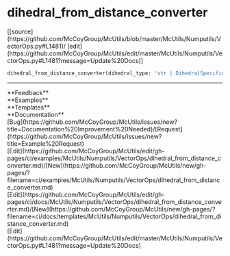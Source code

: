 # <a id="McUtils.Numputils.VectorOps.dihedral_from_distance_converter">dihedral_from_distance_converter</a>
<div class="docs-source-link" markdown="1">
[[source](https://github.com/McCoyGroup/McUtils/blob/master/McUtils/Numputils/VectorOps.py#L1481)/
[edit](https://github.com/McCoyGroup/McUtils/edit/master/McUtils/Numputils/VectorOps.py#L1481?message=Update%20Docs)]
</div>

```python
dihedral_from_distance_converter(dihedral_type: 'str | DihedralSpecifierType'): 
```













---


<div markdown="1" class="text-secondary">
<div class="container">
  <div class="row">
   <div class="col" markdown="1">
**Feedback**   
</div>
   <div class="col" markdown="1">
**Examples**   
</div>
   <div class="col" markdown="1">
**Templates**   
</div>
   <div class="col" markdown="1">
**Documentation**   
</div>
   <div class="col" markdown="1">
   
</div>
   <div class="col" markdown="1">
   
</div>
   <div class="col" markdown="1">
   
</div>
</div>
  <div class="row">
   <div class="col" markdown="1">
[Bug](https://github.com/McCoyGroup/McUtils/issues/new?title=Documentation%20Improvement%20Needed)/[Request](https://github.com/McCoyGroup/McUtils/issues/new?title=Example%20Request)   
</div>
   <div class="col" markdown="1">
[Edit](https://github.com/McCoyGroup/McUtils/edit/gh-pages/ci/examples/McUtils/Numputils/VectorOps/dihedral_from_distance_converter.md)/[New](https://github.com/McCoyGroup/McUtils/new/gh-pages/?filename=ci/examples/McUtils/Numputils/VectorOps/dihedral_from_distance_converter.md)   
</div>
   <div class="col" markdown="1">
[Edit](https://github.com/McCoyGroup/McUtils/edit/gh-pages/ci/docs/McUtils/Numputils/VectorOps/dihedral_from_distance_converter.md)/[New](https://github.com/McCoyGroup/McUtils/new/gh-pages/?filename=ci/docs/templates/McUtils/Numputils/VectorOps/dihedral_from_distance_converter.md)   
</div>
   <div class="col" markdown="1">
[Edit](https://github.com/McCoyGroup/McUtils/edit/master/McUtils/Numputils/VectorOps.py#L1481?message=Update%20Docs)   
</div>
   <div class="col" markdown="1">
   
</div>
   <div class="col" markdown="1">
   
</div>
   <div class="col" markdown="1">
   
</div>
</div>
</div>
</div>